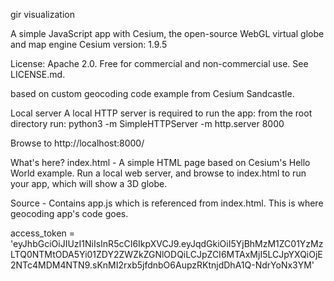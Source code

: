 

gir visualization 

A simple JavaScript app with Cesium, the open-source WebGL virtual globe and map engine
Cesium version: 1.9.5

License: Apache 2.0. Free for commercial and non-commercial use. See LICENSE.md.

based on custom geocoding code example from Cesium Sandcastle.

Local server
A local HTTP server is required to run the app:
from the root directory run:
python3 -m SimpleHTTPServer -m http.server 8000

Browse to http://localhost:8000/

What's here?
index.html - A simple HTML page based on Cesium's Hello World example. Run a local web server, and browse to index.html to run your app, which will show a 3D globe.

Source - Contains app.js which is referenced from index.html. This is where geocoding app's code goes.

access_token = 
'eyJhbGciOiJIUzI1NiIsInR5cCI6IkpXVCJ9.eyJqdGkiOiI5YjBhMzM1ZC01YzMzLTQ0NTMtODA5Yi01ZDY2ZWZkZGNlODQiLCJpZCI6MTAxMjI5LCJpYXQiOjE2NTc4MDM4NTN9.sKnMI2rxb5jfdnbO6AupzRKtnjdDhA1Q-NdrYoNx3YM'

